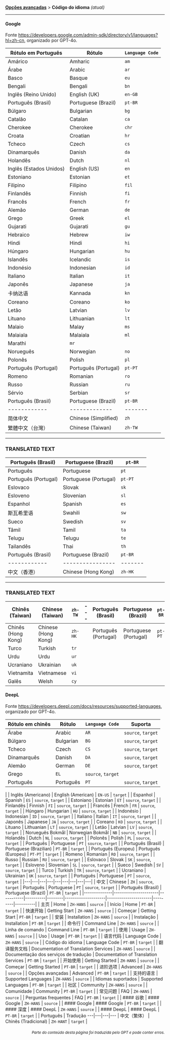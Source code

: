 [**Opções avançadas**](./introduction.md) > **Código do idioma** _(atual)_

---

#### Google

Fonte <https://developers.google.com/admin-sdk/directory/v1/languages?hl=zh-cn>, organizado por GPT-4o.

| Rótulo em Português | Rótulo | `Language Code` |
| --- | --- | --- |
| Amárico | Amharic | `am` |
| Árabe | Arabic | `ar` |
| Basco | Basque | `eu` |
| Bengali | Bengali | `bn` |
| Inglês (Reino Unido) | English (UK) | `en-GB` |
| Português (Brasil) | Portuguese (Brazil) | `pt-BR` |
| Búlgaro | Bulgarian | `bg` |
| Catalão | Catalan | `ca` |
| Cherokee | Cherokee | `chr` |
| Croata | Croatian | `hr` |
| Tcheco | Czech | `cs` |
| Dinamarquês | Danish | `da` |
| Holandês | Dutch | `nl` |
| Inglês (Estados Unidos) | English (US) | `en` |
| Estoniano | Estonian | `et` |
| Filipino | Filipino | `fil` |
| Finlandês | Finnish | `fi` |
| Francês | French | `fr` |
| Alemão | German | `de` |
| Grego | Greek | `el` |
| Gujarati | Gujarati | `gu` |
| Hebraico | Hebrew | `iw` |
| Hindi | Hindi | `hi` |
| Húngaro | Hungarian | `hu` |
| Islandês | Icelandic | `is` |
| Indonésio | Indonesian | `id` |
| Italiano | Italian | `it` |
| Japonês | Japanese | `ja` |
| 卡纳达语 | Kannada | `kn` |
| Coreano | Coreano | `ko` |
| Letão | Latvian | `lv` |
| Lituano | Lithuanian | `lt` |
| Malaio | Malay | `ms` |
| Malaiala | Malaiala | `ml` |
| Marathi | `mr` |
| Norueguês | Norwegian | `no` |
| Polonês | Polish | `pl` |
| Português (Portugal) | Português (Portugal) | `pt-PT` |
| Romeno | Romanian | `ro` |
| Russo | Russian | `ru` |
| Sérvio | Serbian | `sr` |
| Português (Brasil) | Portuguese (Brazil) | `pt-BR` |
| ------------ | ------------- | ------- | --- | ------------------- | ------------------- | ------- |
| 简体中文     | Chinese (Simplified) | `zh` | | Português           | Portuguese          | `pt`    |
| 繁體中文（台灣） | Chinese (Taiwan) | `zh-TW` | | Português (Portugal) | Portuguese (Portugal) | `pt-PT` |

---

### TRANSLATED TEXT

| Português (Brasil) | Portuguese (Brazil) | `pt-BR` |
| ------------------- | ------------------- | ------- |
| Português           | Portuguese          | `pt`    |
| Português (Portugal) | Portuguese (Portugal) | `pt-PT` |
| Eslovaco | Slovak | `sk` |
| Esloveno | Slovenian | `sl` |
| Espanhol | Spanish | `es` |
| 斯瓦希里语 | Swahili | `sw` |
| Sueco | Swedish | `sv` |
| Tâmil | Tamil | `ta` |
| Telugu | Telugu | `te` |
| Tailandês | Thai | `th` |
| Português (Brasil) | Portuguese (Brazil) | `pt-BR` |
| ------------ | ---------------- | ------- | --- | ------------------- | ------------------- | ------- |
| 中文（香港） | Chinese (Hong Kong) | `zh-HK` | | Português (Portugal) | Portuguese (Portugal) | `pt-PT` |

---

### TRANSLATED TEXT

| Chinês (Taiwan) | Chinese (Taiwan) | `zh-TW` | --- | Português (Brasil) | Portuguese (Brazil) | `pt-BR` |
| --------------- | ---------------- | ------- | --- | ------------------- | ------------------- | ------- |
| Chinês (Hong Kong) | Chinese (Hong Kong) | `zh-HK` | | Português (Portugal) | Portuguese (Portugal) | `pt-PT` |
| Turco | Turkish | `tr` |
| Urdu | Urdu | `ur` |
| Ucraniano | Ukrainian | `uk` |
| Vietnamita | Vietnamese | `vi` |
| Galês | Welsh | `cy` |


#### DeepL
Fonte <https://developers.deepl.com/docs/resources/supported-languages>, organizado por GPT-4o.

| Rótulo em chinês | Rótulo | `Language Code` | Suporta |
| --- | --- | --- | --- |
| Árabe | Arabic | `AR` | `source`, `target` |
| Búlgaro | Bulgarian | `BG` | `source`, `target` |
| Tcheco | Czech | `CS` | `source`, `target` |
| Dinamarquês | Danish | `DA` | `source`, `target` |
| Alemão | German | `DE` | `source`, `target` |
| Grego | `EL` | `source`, `target` |
| Português | Português | `PT` | `source`, `target` |
|
| Inglês (Americano) | English (American) | `EN-US` | `target` |
| Espanhol | Spanish | `ES` | `source`, `target` |
| Estoniano | Estonian | `ET` | `source`, `target` |
| Finlandês | Finnish | `FI` | `source`, `target` |
| Francês | French | `FR` | `source`, `target` |
| Húngaro | Hungarian | `HU` | `source`, `target` |
| Indonésio | Indonesian | `ID` | `source`, `target` |
| Italiano | Italian | `IT` | `source`, `target` |
| Japonês | Japanese | `JA` | `source`, `target` |
| Coreano | `KO` | `source`, `target` |
| Lituano | Lithuanian | `LT` | `source`, `target` |
| Letão | Latvian | `LV` | `source`, `target` |
| Norueguês Bokmål | Norwegian Bokmål | `NB` | `source`, `target` |
| Holandês | Dutch | `NL` | `source`, `target` |
| Polonês | Polish | `PL` | `source`, `target` |
| Português | Portuguese | `PT` | `source`, `target` |
| Português (Brasil) | Portuguese (Brazilian) | `PT-BR` | `target` |
| Português (Europeu) | Português (Europeu) | `PT-PT` | `target` |
| Romeno | Romanian | `RO` | `source`, `target` |
| Russo | Russian | `RU` | `source`, `target` |
| Eslovaco | Slovak | `SK` | `source`, `target` |
| Esloveno | Slovenian | `SL` | `source`, `target` |
| Sueco | Swedish | `SV` | `source`, `target` |
| Turco | Turkish | `TR` | `source`, `target` |
| Ucraniano | Ukrainian | `UK` | `source`, `target` |
| Português | Portuguese | `PT` | `source`, `target` |
|---|---|---|---|---|---|---|---|---|
| 中文 | Chinese | `ZH` | `source`, `target` | Português | Portuguese | `PT` | `source`, `target` |
| Português (Brasil) | Portuguese (Brazil) | `PT-BR` | `target` |
|--------------|----------------------|-----------|----------|--------|--------------------|----------------------|---------|----------|
| 主页         | Home                 | `ZH-HANS` | `source` |        | Início             | Home                 | `PT-BR` | `target` |
| 快速开始     | Getting Start        | `ZH-HANS` | `source` |        | Começar            | Getting Start        | `PT-BR` | `target` |
| 安装         | Installation         | `ZH-HANS` | `source` |        | Instalação          | Installation         | `PT-BR` | `target` |
| 命令行       | Command Line         | `ZH-HANS` | `source` |        | Linha de comando   | Command Line         | `PT-BR` | `target` |
| 使用         | Usage                | `ZH-HANS` | `source` |        | Uso                | Usage                | `PT-BR` | `target` |
| 语言代码     | Language Code        | `ZH-HANS` | `source` |        | Código do idioma   | Language Code        | `PT-BR` | `target` |
| 翻译服务文档 | Documentation of Translation Services | `ZH-HANS` | `source` |        | Documentação dos serviços de tradução | Documentation of Translation Services | `PT-BR` | `target` |
| 开始使用     | Getting Started      | `ZH-HANS` | `source` |        | Começar            | Getting Started      | `PT-BR` | `target` |
| 进阶选项     | Advanced             | `ZH-HANS` | `source` |        | Opções avançadas   | Advanced             | `PT-BR` | `target` |
| 支持的语言   | Supported Languages  | `ZH-HANS` | `source` |        | Idiomas suportados | Supported Languages  | `PT-BR` | `target` |
| 社区         | Community            | `ZH-HANS` | `source` |        | Comunidade         | Community            | `PT-BR` | `target` |
| 常见问题     | FAQ                  | `ZH-HANS` | `source` |        | Perguntas frequentes | FAQ                  | `PT-BR` | `target` |
| #### 谷歌     | #### Google          | `ZH-HANS` | `source` |        | #### Google        | #### Google          | `PT-BR` | `target` |
| #### 深度     | #### DeepL           | `ZH-HANS` | `source` |        | #### DeepL         | #### DeepL           | `PT-BR` | `target` |
| Português | Tradução
---|---|---|---
| 中文（繁体） | Chinês (Tradicional) | `ZH-HANT` | `target` |

<div align="right"> 
<h6><small>Parte do conteúdo desta página foi traduzida pelo GPT e pode conter erros.</small></h6>
